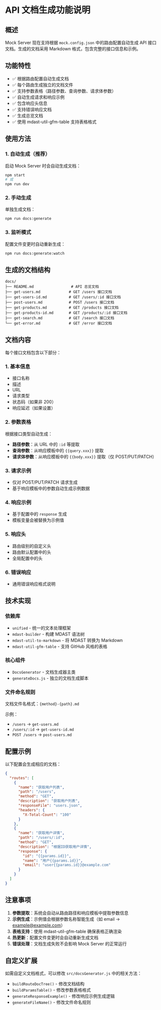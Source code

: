 # API 文档生成功能说明

## 概述

Mock Server 现在支持根据 `mock.config.json` 中的路由配置自动生成 API 接口文档。生成的文档采用 Markdown 格式，包含完整的接口信息和示例。

## 功能特性

- ✅ 根据路由配置自动生成文档
- ✅ 每个路由生成独立的文档文件
- ✅ 支持参数表格（路径参数、查询参数、请求体参数）
- ✅ 自动生成请求和响应示例
- ✅ 包含响应头信息
- ✅ 支持错误响应文档
- ✅ 生成总览文档
- ✅ 使用 mdast-util-gfm-table 支持表格格式

## 使用方法

### 1. 自动生成（推荐）

启动 Mock Server 时会自动生成文档：

```bash
npm start
# 或
npm run dev
```

### 2. 手动生成

单独生成文档：

```bash
npm run docs:generate
```

### 3. 监听模式

配置文件变更时自动重新生成：

```bash
npm run docs:generate:watch
```

## 生成的文档结构

```
docs/
├── README.md                 # API 总览文档
├── get-users.md             # GET /users 接口文档
├── get-users-id.md          # GET /users/:id 接口文档
├── post-users.md            # POST /users 接口文档
├── get-products.md          # GET /products 接口文档
├── get-products-id.md       # GET /products/:id 接口文档
├── get-search.md            # GET /search 接口文档
└── get-error.md             # GET /error 接口文档
```

## 文档内容

每个接口文档包含以下部分：

### 1. 基本信息
- 接口名称
- 描述
- URL
- 请求类型
- 状态码（如果非 200）
- 响应延迟（如果设置）

### 2. 参数表格
根据接口类型自动生成：
- **路径参数**：从 URL 中的 `:id` 等提取
- **查询参数**：从响应模板中的 `{{query.xxx}}` 提取
- **请求体参数**：从响应模板中的 `{{body.xxx}}` 提取（仅 POST/PUT/PATCH）

### 3. 请求示例
- 仅对 POST/PUT/PATCH 请求生成
- 基于响应模板中的参数自动生成示例数据

### 4. 响应示例
- 基于配置中的 `response` 生成
- 模板变量会被替换为示例值

### 5. 响应头
- 路由级别的自定义头
- 路由默认配置中的头
- 全局配置中的头

### 6. 错误响应
- 通用错误响应格式说明

## 技术实现

### 依赖库
- `unified` - 统一的文本处理框架
- `mdast-builder` - 构建 MDAST 语法树
- `mdast-util-to-markdown` - 将 MDAST 转换为 Markdown
- `mdast-util-gfm-table` - 支持 GitHub 风格的表格

### 核心组件
- `DocsGenerator` - 文档生成器主类
- `generateDocs.js` - 独立的文档生成脚本

### 文件命名规则
文档文件名格式：`{method}-{path}.md`

示例：
- `/users` → `get-users.md`
- `/users/:id` → `get-users-id.md`
- `POST /users` → `post-users.md`

## 配置示例

以下配置会生成相应的文档：

```json
{
  "routes": [
    {
      "name": "获取用户列表",
      "path": "/users",
      "method": "GET",
      "description": "获取用户列表",
      "responseFile": "users.json",
      "headers": {
        "X-Total-Count": "100"
      }
    },
    {
      "name": "获取用户详情",
      "path": "/users/:id",
      "method": "GET",
      "description": "根据ID获取用户详情",
      "response": {
        "id": "{{params.id}}",
        "name": "用户{{params.id}}",
        "email": "user{{params.id}}@example.com"
      }
    }
  ]
}
```

## 注意事项

1. **参数提取**：系统会自动从路由路径和响应模板中提取参数信息
2. **示例生成**：示例值会根据参数名称智能生成（如 email → example@example.com）
3. **表格支持**：使用 mdast-util-gfm-table 确保表格正确渲染
4. **热更新**：配置文件变更时会自动重新生成文档
5. **错误处理**：文档生成失败不会影响 Mock Server 的正常运行

## 自定义扩展

如需自定义文档格式，可以修改 `src/docsGenerator.js` 中的相关方法：

- `buildRouteDocTree()` - 修改文档结构
- `buildParamsTable()` - 修改参数表格格式
- `generateResponseExample()` - 修改响应示例生成逻辑
- `generateFileName()` - 修改文件命名规则